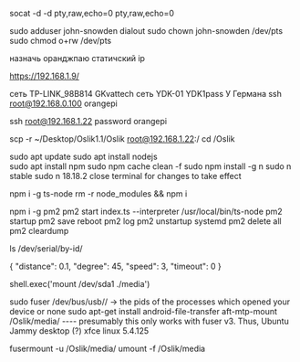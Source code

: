 <!-- start 2 virtual ports -->
socat -d -d pty,raw,echo=0 pty,raw,echo=0

<!-- ? -->
sudo adduser john-snowden dialout
sudo chown john-snowden /dev/pts
sudo chmod o+rw /dev/pts

<!-- router setup -->
назначь оранджпаю статичский ip

<!-- OrangePI  -->
https://192.168.1.9/

сеть TP-LINK_98B814 GKvattech 
сеть YDK-01 YDK1pass
У Германа ssh root@192.168.0.100
orangepi

ssh root@192.168.1.22
password orangepi
<!-- scp -r ~/Desktop/Oslik1.1/Oslik  root@192.168.1.22:/home/orangepi/Desktop -->
scp -r ~/Desktop/Oslik1.1/Oslik  root@192.168.1.22:/
cd /Oslik
<!-- nodejs -->
sudo apt update
sudo apt install nodejs   
sudo apt install npm
sudo npm cache clean -f
sudo npm install -g n
sudo n stable
sudo n 18.18.2
close terminal for changes to take effect
<!--  -->
npm i -g ts-node
rm -r node_modules && npm i
<!-- pm2 run index.ts at startup -->
npm i -g pm2
pm2 start index.ts --interpreter /usr/local/bin/ts-node
pm2 startup
pm2 save
reboot
pm2 log
pm2 unstartup systemd
pm2 delete all
pm2 cleardump

<!-- Arduino link -->
ls /dev/serial/by-id/

<!-- task -->
  {
    "distance": 0.1,
    "degree": 45,
    "speed": 3,
    "timeout": 0
  }

<!-- mount usb-->
shell.exec('mount /dev/sda1 ./media')

<!-- mount android -->
sudo fuser /dev/bus/usb/<BUS>/<DEVICE> -> the pids of the processes which opened your device or none
sudo apt-get install android-file-transfer
aft-mtp-mount /Oslik/media/  ---- presumably this only works with fuser v3. Thus, Ubuntu Jammy desktop (?) xfce linux 5.4.125


<!-- unmount android -->
fusermount -u /Oslik/media/
umount -f /Oslik/media